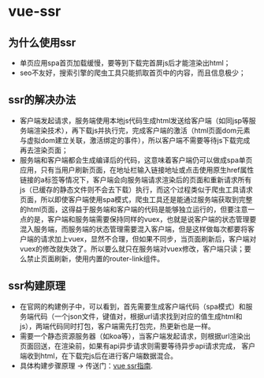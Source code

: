# vue-ssr
## 为什么使用ssr
- 单页应用spa首页加载缓慢，要等到下载完首屏js后才能渲染出html；
- seo不友好，搜索引擎的爬虫工具只能抓取首页中的内容，而且信息极少；

## ssr的解决办法
- 客户端发起请求，服务端使用本地js代码生成html发送给客户端（如同jsp等服务端渲染技术），再下载js并执行完，完成客户端的激活（html页面dom元素与虚拟dom建立关联，激活绑定的事件），所以客户端不需要等待js下载完成再去渲染页面；
- 服务端和客户端都会生成编译后的代码，这意味着客户端仍可以做成spa单页应用，只有当用户刷新页面，在地址栏输入链接地址或点击使用原生href属性链接的a标签等情况下，客户端会向服务端请求渲染后的页面和重新请求所有js（已缓存的静态文件则不会去下载）执行，而这个过程类似于爬虫工具请求页面，所以即使客户端使用spa模式，爬虫工具还是能通过服务端获取到完整的html页面，这得益于服务端和客户端的代码是能够独立运行的，但要注意一点的是，客户端和服务端需要保持同样的vuex，也就是说客户端的状态管理要混入服务端，而服务端的状态管理需要混入客户端，但是这样做每次都要将客户端的请求加上vuex，显然不合理，但如果不同步，当页面刷新后，客户端对vuex的修改就失效了。所以要么就只在服务端对vuex修改，客户端只读；要么禁止页面刷新，使用内置的router-link组件。

## ssr构建原理
- 在官网的构建例子中，可以看到，首先需要生成客户端代码（spa模式）和服务端代码（一个json文件，键值对，根据url请求找到对应的值生成html和js），两端代码同时打包，客户端需先打包完，热更新也是一样。
- 需要一个静态资源服务器（如koa等），当客户端发起请求，则根据url渲染出页面回送，在渲染前，如果有api异步请求则需要等待异步api请求完成，
客户端收到html，在下载完js后在进行客户端数据混合。
- 具体构建步骤原理 -> 传送门：[vue ssr指南](https://ssr.vuejs.org/zh/#什么是服务器端渲染-ssr-？). 

